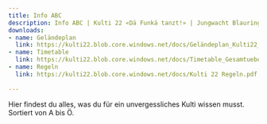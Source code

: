 ```yaml
---
title: Info ABC
description: Info ABC | Kulti 22 «Dä Funkä tanzt!» | Jungwacht Blauring Schweiz
downloads:
- name: Geländeplan
  link: https://kulti22.blob.core.windows.net/docs/Geländeplan_Kulti22_A4.pdf
- name: Timetable
  link: https://kulti22.blob.core.windows.net/docs/Timetable_Gesamtuebersicht.pdf
- name: Regeln
  link: https://kulti22.blob.core.windows.net/docs/Kulti 22 Regeln.pdf
  
---
```

Hier findest du alles, was du für ein unvergessliches Kulti wissen musst. Sortiert von A bis Ö.
